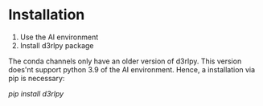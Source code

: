# Installation

1. Use the AI environment
2. Install d3rlpy package

The conda channels only have an older version of d3rlpy. This version does'nt
support python 3.9 of the AI environment. Hence, a installation via pip is
necessary:

_pip install d3rlpy_